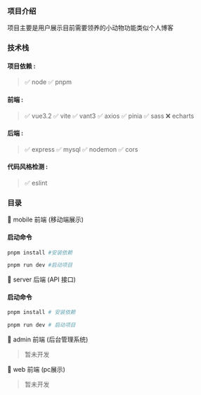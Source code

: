 ### 项目介绍

项目主要是用户展示目前需要领养的小动物功能类似个人博客

### 技术栈

#### 项目依赖 :

> ✅ node ✅ pnpm

#### 前端 :

> ✅ vue3.2 ✅ vite ✅ vant3 ✅ axios ✅ pinia ✅ sass ❌ echarts

#### 后端 :

> ✅ express ✅ mysql ✅ nodemon ✅ cors

#### 代码风格检测 :

> ✅ eslint

### 目录

🚀 mobile 前端 (移动端展示)

#### 启动命令

```sh
pnpm install #安装依赖
```

```sh
pnpm run dev #启动项目
```

🚀 server 后端 (API 接口)

#### 启动命令

```sh
pnpm install # 安装依赖 
```

```sh
pnpm run dev # 启动项目 
```

🚀 admin 前端 (后台管理系统)

> 暂未开发

🚀 web 前端 (pc展示)

> 暂未开发


